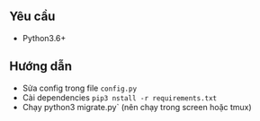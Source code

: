 ## Yêu cầu
- Python3.6+

## Hướng dẫn
- Sửa config trong file `config.py`
- Cài dependencies `pip3 nstall -r requirements.txt`
- Chạy python3 migrate.py` (nên chạy trong screen hoặc tmux)